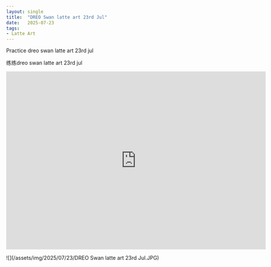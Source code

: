 ```yaml
---
layout: single
title:  "DREO Swan latte art 23rd Jul"
date:   2025-07-23
tags:
- Latte Art
---
```


Practice dreo swan latte art 23rd jul

练练dreo swan latte art 23rd jul

<div class="embed-container">
  <iframe
      src="https://www.youtube.com/embed/F86qtp3j-Y0"
      width="700"
      height="480"
      frameborder="0"
      allowfullscreen="true">
  </iframe>
</div>

![](/assets/img/2025/07/23/DREO Swan latte art 23rd Jul.JPG)
